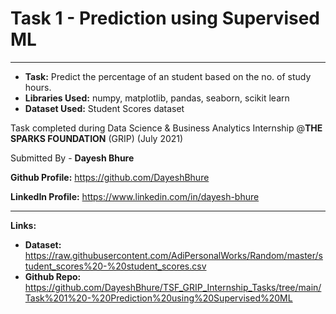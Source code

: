 # Task 1 - Prediction using Supervised ML
---

* **Task:** Predict the percentage of an student based on the no. of study hours.
* **Libraries Used:** numpy, matplotlib, pandas, seaborn, scikit learn
* **Dataset Used:** Student Scores dataset

Task completed during Data Science & Business Analytics Internship @**THE SPARKS FOUNDATION** (GRIP) (July 2021)

Submitted By -
**Dayesh Bhure**

**Github Profile:** https://github.com/DayeshBhure

**LinkedIn Profile:** https://www.linkedin.com/in/dayesh-bhure

---

**Links:**

* **Dataset:** https://raw.githubusercontent.com/AdiPersonalWorks/Random/master/student_scores%20-%20student_scores.csv
* **Github Repo:** https://github.com/DayeshBhure/TSF_GRIP_Internship_Tasks/tree/main/Task%201%20-%20Prediction%20using%20Supervised%20ML
